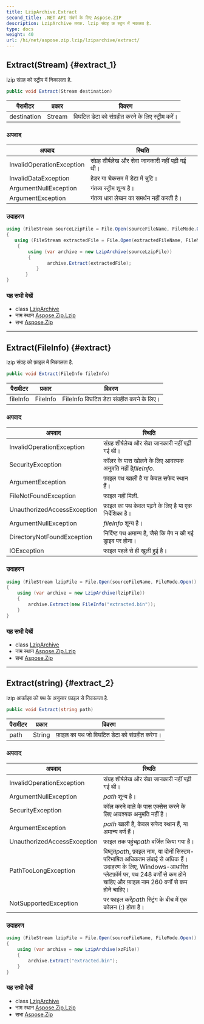 ```yaml
---
title: LzipArchive.Extract
second_title: .NET API संदर्भ के लिए Aspose.ZIP
description: LzipArchive तरक. lzip संग्रह क स्ट्रम में नकलत है.
type: docs
weight: 40
url: /hi/net/aspose.zip.lzip/lziparchive/extract/
---
```

## Extract(Stream) {#extract_1}

lzip संग्रह को स्ट्रीम में निकालता है.

```csharp
public void Extract(Stream destination)
```

| पैरामीटर | प्रकार | विवरण |
| --- | --- | --- |
| destination | Stream | विघटित डेटा को संग्रहीत करने के लिए स्ट्रीम करें। |

### अपवाद

| अपवाद | स्थिति |
| --- | --- |
| InvalidOperationException | संग्रह शीर्षलेख और सेवा जानकारी नहीं पढ़ी गई थी। |
| InvalidDataException | हेडर या चेकसम में डेटा में त्रुटि। |
| ArgumentNullException | गंतव्य स्ट्रीम शून्य है। |
| ArgumentException | गंतव्य धारा लेखन का समर्थन नहीं करती है। |

### उदाहरण

```csharp
using (FileStream sourceLzipFile = File.Open(sourceFileName, FileMode.Open))
{
   using (FileStream extractedFile = File.Open(extractedFileName, FileMode.Create))
    {
        using (var archive = new LzipArchive(sourceLzipFile))
        {
               archive.Extract(extractedFile);
           }
       }
}
```

### यह सभी देखें

* class [LzipArchive](../)
* नाम स्थान [Aspose.Zip.Lzip](../../lziparchive/)
* सभा [Aspose.Zip](../../../)

---

## Extract(FileInfo) {#extract}

lzip संग्रह को फ़ाइल में निकालता है.

```csharp
public void Extract(FileInfo fileInfo)
```

| पैरामीटर | प्रकार | विवरण |
| --- | --- | --- |
| fileInfo | FileInfo | FileInfo विघटित डेटा संग्रहीत करने के लिए। |

### अपवाद

| अपवाद | स्थिति |
| --- | --- |
| InvalidOperationException | संग्रह शीर्षलेख और सेवा जानकारी नहीं पढ़ी गई थी। |
| SecurityException | कॉलर के पास खोलने के लिए आवश्यक अनुमति नहीं है*fileInfo*. |
| ArgumentException | फ़ाइल पथ खाली है या केवल सफेद स्थान हैं। |
| FileNotFoundException | फ़ाइल नहीं मिली. |
| UnauthorizedAccessException | फ़ाइल का पथ केवल पढ़ने के लिए है या एक निर्देशिका है। |
| ArgumentNullException | *fileInfo* शून्य है। |
| DirectoryNotFoundException | निर्दिष्ट पथ अमान्य है, जैसे कि मैप न की गई ड्राइव पर होना। |
| IOException | फाइल पहले से ही खुली हुई है। |

### उदाहरण

```csharp
using (FileStream lzipFile = File.Open(sourceFileName, FileMode.Open))
{
    using (var archive = new LzipArchive(lzipFile))
    {
        archive.Extract(new FileInfo("extracted.bin"));
    }
}
```

### यह सभी देखें

* class [LzipArchive](../)
* नाम स्थान [Aspose.Zip.Lzip](../../lziparchive/)
* सभा [Aspose.Zip](../../../)

---

## Extract(string) {#extract_2}

lzip आर्काइव को पथ के अनुसार फ़ाइल से निकालता है.

```csharp
public void Extract(string path)
```

| पैरामीटर | प्रकार | विवरण |
| --- | --- | --- |
| path | String | फ़ाइल का पथ जो विघटित डेटा को संग्रहीत करेगा। |

### अपवाद

| अपवाद | स्थिति |
| --- | --- |
| InvalidOperationException | संग्रह शीर्षलेख और सेवा जानकारी नहीं पढ़ी गई थी। |
| ArgumentNullException | *path* शून्य है। |
| SecurityException | कॉल करने वाले के पास एक्सेस करने के लिए आवश्यक अनुमति नहीं है। |
| ArgumentException | *path* खाली है, केवल सफेद स्थान हैं, या अमान्य वर्ण हैं। |
| UnauthorizedAccessException | फ़ाइल तक पहुंच*path* वर्जित किया गया है। |
| PathTooLongException | विष्तृत*path*, फ़ाइल नाम, या दोनों सिस्टम-परिभाषित अधिकतम लंबाई से अधिक हैं। उदाहरण के लिए, Windows-आधारित प्लेटफ़ॉर्म पर, पथ 248 वर्णों से कम होने चाहिए और फ़ाइल नाम 260 वर्णों से कम होने चाहिए। |
| NotSupportedException | पर फाइल करें*path* स्ट्रिंग के बीच में एक कोलन (:) होता है। |

### उदाहरण

```csharp
using (FileStream lzipFile = File.Open(sourceFileName, FileMode.Open))
{
    using (var archive = new LzipArchive(xzFile))
    {
        archive.Extract("extracted.bin");
    }
}
```

### यह सभी देखें

* class [LzipArchive](../)
* नाम स्थान [Aspose.Zip.Lzip](../../lziparchive/)
* सभा [Aspose.Zip](../../../)


